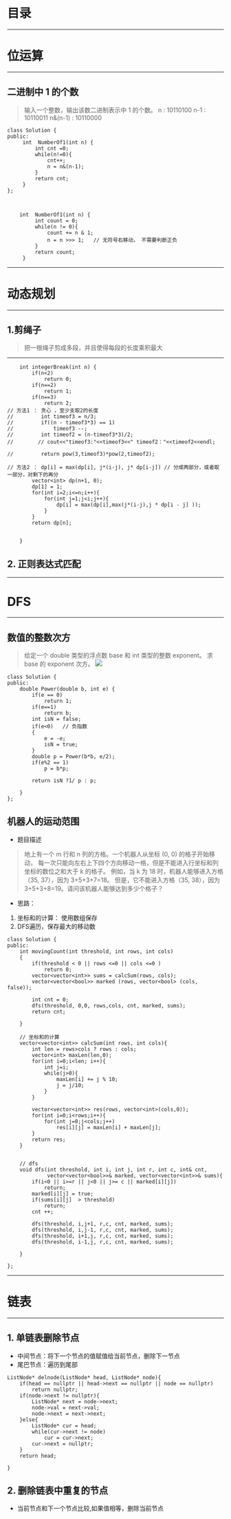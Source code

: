 # 目录


---
# 位运算
---

## 二进制中 1 的个数
>输入一个整数，输出该数二进制表示中 1 的个数。
>n       : 10110100
>n-1     : 10110011
>n&(n-1) : 10110000


```
class Solution {
public:
     int  NumberOf1(int n) {
         int cnt =0;
         while(n!=0){
             cnt++;
             n = n&(n-1);
         }
         return cnt;
     }
};



    int  NumberOf1(int n) {
         int count = 0;
         while(n != 0){
             count += n & 1;
             n = n >>> 1;   // 无符号右移动， 不需要判断正负
         }
         return count;
     }

```




---
# 动态规划
---

## 1.剪绳子

> 把一根绳子剪成多段，并且使得每段的长度乘积最大
---

```
    int integerBreak(int n) {
        if(n<2)
            return 0;
        if(n==2)
            return 1;
        if(n==3)
            return 2;
// 方法1 ： 贪心 ，至少支取2的长度
//         int timeof3 = n/3;
//         if((n - timeof3*3) == 1) 
//             timeof3 --;
//         int timeof2 = (n-timeof3*3)/2;
//        // cout<<"timeof3:"<<timeof3<<" timeof2："<<timeof2<<endl;
        
//         return pow(3,timeof3)*pow(2,timeof2);
        
// 方法2 ： dp[i] = max(dp[i], j*(i-j), j* dp[i-j]) // 分成两部分，或者取一部分，对剩下的再分
        vector<int> dp(n+1, 0);
        dp[1] = 1;
        for(int i=2;i<=n;i++){
            for(int j=1;j<i;j++){
                dp[i] = max(dp[i],max(j*(i-j),j * dp[i - j] ));
            }
        }
        return dp[n];
        
        
    }

```

## 2. 正则表达式匹配



---
# DFS
---
## 数值的整数次方
>给定一个 double 类型的浮点数 base 和 int 类型的整数 exponent。
>求 base 的 exponent 次方。
![](https://camo.githubusercontent.com/a9c60dcae8e57f42cb7f60473d695dddb3dd6221/68747470733a2f2f6c617465782e636f6465636f67732e636f6d2f6769662e6c617465783f785e6e3d5c6c6566745c7b5c626567696e7b61727261797d7b72636c7d28782a78295e7b6e2f327d26267b6e5c25323d307d5c5c782a28782a78295e7b6e2f327d26267b6e5c25323d317d5c656e647b61727261797d5c72696768742e)

```
class Solution {
public:
    double Power(double b, int e) {
        if(e == 0)
            return 1;
        if(e==1)
            return b;
        int isN = false;
        if(e<0)   // 负指数
        {
            e = -e;
            isN = true;
        }
        double p = Power(b*b, e/2);
        if(e%2 == 1)
            p = b*p;
        
        return isN ?1/ p : p; 
        
    }
};

```


## 机器人的运动范围

- 题目描述

>地上有一个 m 行和 n 列的方格。一个机器人从坐标 (0, 0) 的格子开始移动，
>每一次只能向左右上下四个方向移动一格，但是不能进入行坐标和列坐标的数位之和大于 k 的格子。
>例如，当 k 为 18 时，机器人能够进入方格（35, 37），因为 3+5+3+7=18。
>但是，它不能进入方格（35, 38），因为 3+5+3+8=19。请问该机器人能够达到多少个格子？

- 思路：
1. 坐标和的计算： 使用数组保存
2. DFS遍历，保存最大的移动数



```
class Solution {
public:
    int movingCount(int threshold, int rows, int cols)
    {
        if(threshold < 0 || rows <=0 || cols <=0 )
            return 0;
        vector<vector<int>> sums = calcSum(rows, cols);
        vector<vector<bool>> marked (rows, vector<bool> (cols, false));
        
        int cnt = 0;
        dfs(threshold, 0,0, rows,cols, cnt, marked, sums);
        return cnt;
        
    }
    
    // 坐标和的计算
    vector<vector<int>> calcSum(int rows, int cols){
        int len = rows>cols ? rows : cols;
        vector<int> maxLen(len,0);
        for(int i=0;i<len; i++){
            int j=i;
            while(j>0){
                maxLen[i] += j % 10;
                j = j/10;
            }
        }
        
        vector<vector<int>> res(rows, vector<int>(cols,0));
        for(int i=0;i<rows;i++){
            for(int j=0;j<cols;j++)
                res[i][j] = maxLen[i] + maxLen[j];
        }
        return res;     
    }
    
    
    // dfs
    void dfs(int threshold, int i, int j, int r, int c, int& cnt,
             vector<vector<bool>>& marked, vector<vector<int>>& sums){
        if(i<0 || i>=r || j<0 || j>= c || marked[i][j])
            return;
        marked[i][j] = true;
        if(sums[i][j]  > threshold)
            return;
        cnt ++;

        dfs(threshold, i,j+1, r,c, cnt, marked, sums);
        dfs(threshold, i,j-1, r,c, cnt, marked, sums);
        dfs(threshold, i+1,j, r,c, cnt, marked, sums);
        dfs(threshold, i-1,j, r,c, cnt, marked, sums);
   
    }
 
};
```


---
# 链表
---
## 1. 单链表删除节点
- 中间节点：将下一个节点的值赋值给当前节点，删除下一节点
- 尾巴节点：遍历到尾部


```
ListNode* delnode(ListNode* head, ListNode* node){
	if(head == nullptr || head->next == nullptr || node == nullptr)
		return nullptr;
	if(node->next != nullptr){
		ListNode* next = node->next;
		node->val = next->val;
		node->next = next->next;
	}else{
		ListNode* cur = head;
		while(cur->next != node)
			cur = cur->next;
		cur->next = nullptr;
	}
	return head;

}

```

## 2. 删除链表中重复的节点
- 当前节点和下一个节点比较,如果值相等，删除当前节点

```

```

